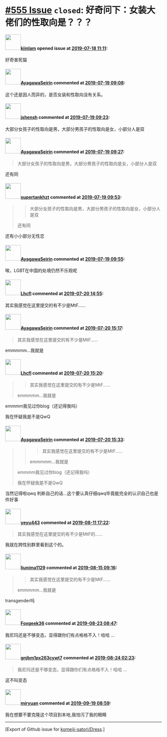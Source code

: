 # [\#555 Issue](https://github.com/komeiji-satori/Dress/issues/555) `closed`: 好奇问下：女装大佬们的性取向是？？？

#### <img src="https://avatars.githubusercontent.com/u/5861519?u=a3442f2997e125f94dc57c1a480299333d617a31&v=4" width="50">[kiinlam](https://github.com/kiinlam) opened issue at [2019-07-18 11:11](https://github.com/komeiji-satori/Dress/issues/555):

好奇害死猫

#### <img src="https://avatars.githubusercontent.com/u/25474520?u=34014aa843f65a1b78677ced8b5d5b86fcbd1e58&v=4" width="50">[AyagawaSeirin](https://github.com/AyagawaSeirin) commented at [2019-07-19 09:08](https://github.com/komeiji-satori/Dress/issues/555#issuecomment-513155333):

这个还是因人而异的，是否女装和性取向没有关系。

#### <img src="https://avatars.githubusercontent.com/u/11555188?u=a30048e930d245fed6f3ced3ecb01e97b9f3f6cc&v=4" width="50">[jshensh](https://github.com/jshensh) commented at [2019-07-19 09:23](https://github.com/komeiji-satori/Dress/issues/555#issuecomment-513160111):

大部分女孩子的性取向是男，大部分男孩子的性取向是女，小部分人是双

#### <img src="https://avatars.githubusercontent.com/u/25474520?u=34014aa843f65a1b78677ced8b5d5b86fcbd1e58&v=4" width="50">[AyagawaSeirin](https://github.com/AyagawaSeirin) commented at [2019-07-19 09:27](https://github.com/komeiji-satori/Dress/issues/555#issuecomment-513161314):

> 大部分女孩子的性取向是男，大部分男孩子的性取向是女，小部分人是双

还有同

#### <img src="https://avatars.githubusercontent.com/u/15840553?u=409ed5fc23c52547574f1f91adc78a119aabd70e&v=4" width="50">[supertankhzt](https://github.com/supertankhzt) commented at [2019-07-19 09:53](https://github.com/komeiji-satori/Dress/issues/555#issuecomment-513169624):

> > 大部分女孩子的性取向是男，大部分男孩子的性取向是女，小部分人是双
> 
> 还有同

还有小小部分无性恋

#### <img src="https://avatars.githubusercontent.com/u/25474520?u=34014aa843f65a1b78677ced8b5d5b86fcbd1e58&v=4" width="50">[AyagawaSeirin](https://github.com/AyagawaSeirin) commented at [2019-07-19 09:55](https://github.com/komeiji-satori/Dress/issues/555#issuecomment-513170227):

唉，LGBT在中国的处境仍然不乐观呢

#### <img src="https://avatars.githubusercontent.com/u/41134017?u=e9cd85d08cd24d9277ad01901b81b74ca141d6e9&v=4" width="50">[Lhcfl](https://github.com/Lhcfl) commented at [2019-07-20 14:55](https://github.com/komeiji-satori/Dress/issues/555#issuecomment-513474240):

其实我感觉在这里提交的有不少是MtF……

#### <img src="https://avatars.githubusercontent.com/u/25474520?u=34014aa843f65a1b78677ced8b5d5b86fcbd1e58&v=4" width="50">[AyagawaSeirin](https://github.com/AyagawaSeirin) commented at [2019-07-20 15:17](https://github.com/komeiji-satori/Dress/issues/555#issuecomment-513475843):

> 其实我感觉在这里提交的有不少是MtF……

emmmmm...我就是

#### <img src="https://avatars.githubusercontent.com/u/41134017?u=e9cd85d08cd24d9277ad01901b81b74ca141d6e9&v=4" width="50">[Lhcfl](https://github.com/Lhcfl) commented at [2019-07-20 15:20](https://github.com/komeiji-satori/Dress/issues/555#issuecomment-513476074):

> > 其实我感觉在这里提交的有不少是MtF……
> 
> emmmmm...我就是

emmmm我见过你blog（还记得我吗）

我在怀疑我是不是QwQ

#### <img src="https://avatars.githubusercontent.com/u/25474520?u=34014aa843f65a1b78677ced8b5d5b86fcbd1e58&v=4" width="50">[AyagawaSeirin](https://github.com/AyagawaSeirin) commented at [2019-07-20 15:33](https://github.com/komeiji-satori/Dress/issues/555#issuecomment-513477041):

> > > 其实我感觉在这里提交的有不少是MtF……
> > 
> > 
> > emmmmm...我就是
> 
> emmmm我见过你blog（还记得我吗）
> 
> 我在怀疑我是不是QwQ

当然记得啦qwq
判断自己的话...这个要认真仔细qwq毕竟能完全的认识自己也是件好事

#### <img src="https://avatars.githubusercontent.com/u/54003163?u=3a399d287a566988ae94bb6b0617a754d8a90a5c&v=4" width="50">[yeyu443](https://github.com/yeyu443) commented at [2019-08-11 17:22](https://github.com/komeiji-satori/Dress/issues/555#issuecomment-520245394):

> 其实我感觉在这里提交的有不少是MtF的......

我就在跨性别群里看到这个的。

#### <img src="https://avatars.githubusercontent.com/u/10221609?u=026211f2861b9da18a3246c93264fe2d087d8626&v=4" width="50">[liunima1129](https://github.com/liunima1129) commented at [2019-08-15 09:16](https://github.com/komeiji-satori/Dress/issues/555#issuecomment-521573722):

> > 其实我感觉在这里提交的有不少是MtF……
> 
> emmmmm...我就是

transgender吗

#### <img src="https://avatars.githubusercontent.com/u/50957560?u=8999ef319a419e7e98421e11c72151ea42b9c055&v=4" width="50">[Foxgeek36](https://github.com/Foxgeek36) commented at [2019-08-23 08:47](https://github.com/komeiji-satori/Dress/issues/555#issuecomment-524230923):

我尼玛还是不够变态，显得跟你们有点格格不入！哈哈 ...

#### <img src="https://avatars.githubusercontent.com/u/9857824?u=4cce235e35cd1591eb1dfba016cc87f39b718904&v=4" width="50">[gnjbm1px263cywt7](https://github.com/gnjbm1px263cywt7) commented at [2019-08-24 02:23](https://github.com/komeiji-satori/Dress/issues/555#issuecomment-524508835):

> 我尼玛还是不够变态，显得跟你们有点格格不入！哈哈 ...

这不叫变态

#### <img src="https://avatars.githubusercontent.com/u/8084785?u=26999a4d107e3670fa85c7dd2b4048412cb6c9c1&v=4" width="50">[miryuan](https://github.com/miryuan) commented at [2019-09-19 08:59](https://github.com/komeiji-satori/Dress/issues/555#issuecomment-533037153):

我在想要不要克隆这个项目到本地,我怕污了我的眼睛


-------------------------------------------------------------------------------



[Export of Github issue for [komeiji-satori/Dress](https://github.com/komeiji-satori/Dress).]
